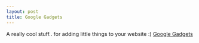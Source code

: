 ```yaml
---
layout: post
title: Google Gadgets
---
```


A really cool stuff.. for adding little things to your website :) [Google Gadgets](http://www.google.com/ig/directory?synd=open&source=gghx)
